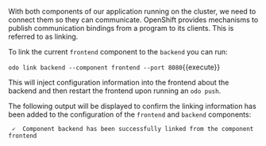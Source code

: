With both components of our application running on the cluster, we need to connect them so they can communicate. OpenShift provides mechanisms to publish communication bindings from a program to its clients. This is referred to as linking.

To link the current `frontend` component to the `backend` you can run:

`odo link backend --component frontend --port 8080`{{execute}}

This will inject configuration information into the frontend about the backend and then restart the frontend upon running an `odo push`.

The following output will be displayed to confirm the linking information has been added to the configuration of the `frontend` and `backend` components:

```
 ✓  Component backend has been successfully linked from the component frontend
```
